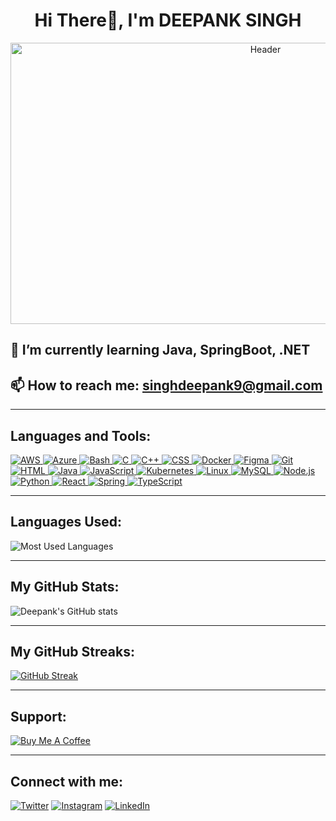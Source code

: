 <h1 align="center">Hi There👋, I'm DEEPANK SINGH</h1>

<p align="center">
  <img src="https://media.giphy.com/media/v1.Y2lkPTc5MGI3NjExaTl6cmYyZzlweGxnbXM3eTl4d2xpY3Awd2h2M2JtdmRzaHM4dGh2diZlcD12MV9pbnRlcm5hbF9naWZfYnlfaWQmY3Q9Zw/WtTnAfZn6aVJfBzlN3/giphy.gif" width="800" height="450" alt="Header">
</p>


## 🌱 I’m currently learning Java, SpringBoot, .NET
## 📫 How to reach me: singhdeepank9@gmail.com

---
## Languages and Tools:

<a href="https://aws.amazon.com/" target="_blank">
  <img src="https://img.shields.io/badge/AWS-232F3E?style=flat-square&logo=amazon-aws" alt="AWS">
</a>
<a href="https://azure.microsoft.com/" target="_blank">
  <img src="https://img.shields.io/badge/Azure-0078D4?style=flat-square&logo=microsoft-azure" alt="Azure">
</a>
<a href="https://www.gnu.org/software/bash/" target="_blank">
  <img src="https://img.shields.io/badge/Bash-4EAA25?style=flat-square&logo=gnu-bash" alt="Bash">
</a>
<a href="https://en.wikipedia.org/wiki/C_(programming_language)" target="_blank">
  <img src="https://img.shields.io/badge/C-A8B9CC?style=flat-square&logo=c" alt="C">
</a>
<a href="https://isocpp.org/" target="_blank">
  <img src="https://img.shields.io/badge/C++-00599C?style=flat-square&logo=c%2B%2B" alt="C++">
</a>
<a href="https://developer.mozilla.org/en-US/docs/Web/CSS" target="_blank">
  <img src="https://img.shields.io/badge/CSS-1572B6?style=flat-square&logo=css3" alt="CSS">
</a>
<a href="https://www.docker.com/" target="_blank">
  <img src="https://img.shields.io/badge/Docker-2496ED?style=flat-square&logo=docker" alt="Docker">
</a>
<a href="https://www.figma.com/" target="_blank">
  <img src="https://img.shields.io/badge/Figma-F24E1E?style=flat-square&logo=figma" alt="Figma">
</a>
<a href="https://git-scm.com/" target="_blank">
  <img src="https://img.shields.io/badge/Git-F05032?style=flat-square&logo=git" alt="Git">
</a>
<a href="https://developer.mozilla.org/en-US/docs/Web/HTML" target="_blank">
  <img src="https://img.shields.io/badge/HTML-E34F26?style=flat-square&logo=html5" alt="HTML">
</a>
<a href="https://www.java.com/" target="_blank">
  <img src="https://img.shields.io/badge/Java-007396?style=flat-square&logo=java" alt="Java">
</a>
<a href="https://developer.mozilla.org/en-US/docs/Web/JavaScript" target="_blank">
  <img src="https://img.shields.io/badge/JavaScript-F7DF1E?style=flat-square&logo=javascript" alt="JavaScript">
</a>
<a href="https://kubernetes.io/" target="_blank">
  <img src="https://img.shields.io/badge/Kubernetes-326CE5?style=flat-square&logo=kubernetes" alt="Kubernetes">
</a>
<a href="https://www.kernel.org/" target="_blank">
  <img src="https://img.shields.io/badge/Linux-FCC624?style=flat-square&logo=linux" alt="Linux">
</a>
<a href="https://www.mysql.com/" target="_blank">
  <img src="https://img.shields.io/badge/MySQL-4479A1?style=flat-square&logo=mysql" alt="MySQL">
</a>
<a href="https://nodejs.org/" target="_blank">
  <img src="https://img.shields.io/badge/Node.js-339933?style=flat-square&logo=node.js" alt="Node.js">
</a>
<a href="https://www.python.org/" target="_blank">
  <img src="https://img.shields.io/badge/Python-3776AB?style=flat-square&logo=python" alt="Python">
</a>
<a href="https://reactjs.org/" target="_blank">
  <img src="https://img.shields.io/badge/React-61DAFB?style=flat-square&logo=react" alt="React">
</a>
<a href="https://spring.io/" target="_blank">
  <img src="https://img.shields.io/badge/Spring-6DB33F?style=flat-square&logo=spring" alt="Spring">
</a>
<a href="https://www.typescriptlang.org/" target="_blank">
  <img src="https://img.shields.io/badge/TypeScript-3178C6?style=flat-square&logo=typescript" alt="TypeScript">
</a>



---

## Languages Used:
![Most Used Languages](https://api.githubtrends.io/user/svg/DeepankSingh/langs?time_range=one_year&loc_metric=changed&compact=True&theme=bright_lights)



---

## My GitHub Stats:
![Deepank's GitHub stats](https://github-readme-stats.vercel.app/api?username=deepank-singh&show_icons=true&theme=radical)

---

## My GitHub Streaks:
[![GitHub Streak](https://streak-stats.demolab.com?user=DeepankSingh&theme=dark)](https://git.io/streak-stats)


---
## Support:


[![Buy Me A Coffee](https://img.buymeacoffee.com/button-api/?text=Buy%20me%20a%20coffee&emoji=&slug=deepank_singh&button_colour=FFDD00&font_colour=000000&font_family=Lato&outline_colour=000000&coffee_colour=ffffff)](https://www.buymeacoffee.com/deepank_singh)

---

## Connect with me:
[![Twitter](https://img.shields.io/badge/Twitter-1DA1F2?style=for-the-badge&logo=twitter&logoColor=white)](https://twitter.com/_deepank_singh)
[![Instagram](https://img.shields.io/badge/Instagram-E4405F?style=for-the-badge&logo=instagram&logoColor=white)](https://www.instagram.com/_deepank_singh/)
[![LinkedIn](https://img.shields.io/badge/LinkedIn-0077B5?style=for-the-badge&logo=linkedin&logoColor=white)](https://www.linkedin.com/in/deepank-singh)
